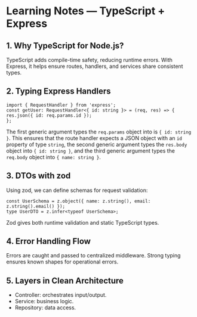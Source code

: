 # Learning Notes — TypeScript + Express

## 1. Why TypeScript for Node.js?

TypeScript adds compile-time safety, reducing runtime errors. With Express, it helps ensure routes, handlers, and services share consistent types.

## 2. Typing Express Handlers
```
import { RequestHandler } from 'express';
const getUser: RequestHandler<{ id: string }> = (req, res) => {
res.json({ id: req.params.id });
};
```
The first generic argument types the `req.params` object into is `{ id: string }`. This ensures that the route handler expects a JSON object with an `id` property of type `string`, the second generic argument types the `res.body` object into `{ id: string }`, and the third generic argument types the `req.body` object into `{ name: string }`.

## 3. DTOs with zod
Using zod, we can define schemas for request validation:
```
const UserSchema = z.object({ name: z.string(), email: z.string().email() });
type UserDTO = z.infer<typeof UserSchema>;
```
Zod gives both runtime validation and static TypeScript types.

## 4. Error Handling Flow

Errors are caught and passed to centralized middleware. Strong typing ensures known shapes for operational errors.

## 5. Layers in Clean Architecture

- Controller: orchestrates input/output.
- Service: business logic.
- Repository: data access.
